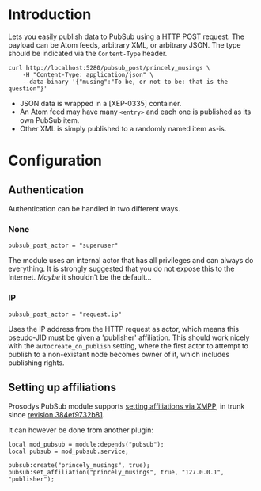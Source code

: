 # Introduction

Lets you easily publish data to PubSub using a HTTP POST request. The
payload can be Atom feeds, arbitrary XML, or arbitrary JSON. The type
should be indicated via the `Content-Type` header.

``` {.bash}
curl http://localhost:5280/pubsub_post/princely_musings \
    -H "Content-Type: application/json" \
    --data-binary '{"musing":"To be, or not to be: that is the question"}'
```

-   JSON data is wrapped in a [XEP-0335] container.
-   An Atom feed may have many `<entry>` and each one is published as
    its own PubSub item.
-   Other XML is simply published to a randomly named item as-is.

# Configuration

## Authentication

Authentication can be handled in two different ways.

### None

``` {.lua}
pubsub_post_actor = "superuser"
```

The module uses an internal actor that has all privileges and can always
do everything. It is strongly suggested that you do not expose this to
the Internet. *Maybe* it shouldn't be the default...

### IP

``` {.lua}
pubsub_post_actor = "request.ip"
```

Uses the IP address from the HTTP request as actor, which means this
pseudo-JID must be given a 'publisher' affiliation. This should work
nicely with the `autocreate_on_publish` setting, where the first actor
to attempt to publish to a non-existant node becomes owner of it, which
includes publishing rights.

## Setting up affiliations

Prosodys PubSub module supports [setting affiliations via
XMPP](https://xmpp.org/extensions/xep-0060.html#owner-affiliations), in
trunk since [revision
384ef9732b81](https://hg.prosody.im/trunk/rev/384ef9732b81).

It can however be done from another plugin:

``` {.lua}
local mod_pubsub = module:depends("pubsub");
local pubsub = mod_pubsub.service;

pubsub:create("princely_musings", true);
pubsub:set_affiliation("princely_musings", true, "127.0.0.1", "publisher");
```
